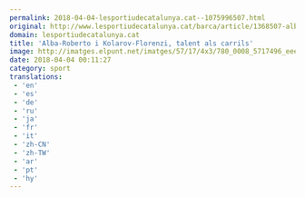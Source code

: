 ```yaml
---
permalink: 2018-04-04-lesportiudecatalunya.cat--1075996507.html
original: http://www.lesportiudecatalunya.cat/barca/article/1368507-alba-roberto-i-kolarov-florenzi-talent-als-carrils.html
domain: lesportiudecatalunya.cat
title: 'Alba-Roberto i Kolarov-Florenzi, talent als carrils'
image: http://imatges.elpunt.net/imatges/57/17/4x3/780_0008_5717496_eee025e16ef8538041c4e127daadff37.jpg
date: 2018-04-04 00:11:27
category: sport
translations: 
 - 'en'
 - 'es'
 - 'de'
 - 'ru'
 - 'ja'
 - 'fr'
 - 'it'
 - 'zh-CN'
 - 'zh-TW'
 - 'ar'
 - 'pt'
 - 'hy'
---
```


